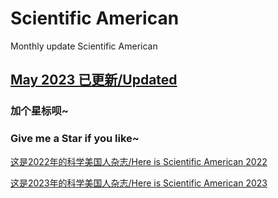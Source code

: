 # Scientific American
Monthly update Scientific American

## [May 2023 已更新/Updated](https://github.com/ThomasSu1/Scientific_American/blob/main/2023/Scientific%20American-2023.5.pdf)



### 加个**星标**呗~
### Give me a **Star** if you like~

[这是2022年的科学美国人杂志/Here is Scientific American 2022](https://github.com/ThomasSu1/Scientific_American/tree/main/2022)

[这是2023年的科学美国人杂志/Here is Scientific American 2023](https://github.com/ThomasSu1/Scientific_American/tree/main/2023)


